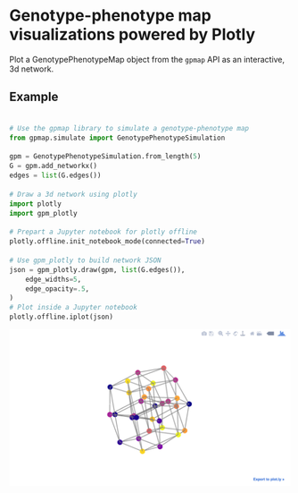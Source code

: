 # Genotype-phenotype map visualizations powered by Plotly

Plot a GenotypePhenotypeMap object from the `gpmap` API as an interactive, 3d network.

## Example

```python

# Use the gpmap library to simulate a genotype-phenotype map
from gpmap.simulate import GenotypePhenotypeSimulation

gpm = GenotypePhenotypeSimulation.from_length(5)
G = gpm.add_networkx()
edges = list(G.edges())

# Draw a 3d network using plotly
import plotly
import gpm_plotly

# Prepart a Jupyter notebook for plotly offline
plotly.offline.init_notebook_mode(connected=True)

# Use gpm_plotly to build network JSON
json = gpm_plotly.draw(gpm, list(G.edges()),
    edge_widths=5,
    edge_opacity=.5,
)
# Plot inside a Jupyter notebook
plotly.offline.iplot(json)

```

<img src="docs/_img/example.png" align="middle">
